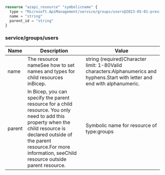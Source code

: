 ```terraform
resource "azapi_resource" "symbolicname" {
  type = "Microsoft.ApiManagement/service/groups/users@2023-05-01-preview"
  name = "string"
  parent_id = "string"
}

```

### service/groups/users

| Name | Description | Value |
|-|-|-|
| name | The resource nameSee how to set names and types for child resources inBicep. | string (required)Character limit: 1-80Valid characters:Alphanumerics and hyphens.Start with letter and end with alphanumeric. |
| parent | In Bicep, you can specify the parent resource for a child resource. You only need to add this property when the child resource is declared outside of the parent resource.For more information, seeChild resource outside parent resource. | Symbolic name for resource of type:groups |


